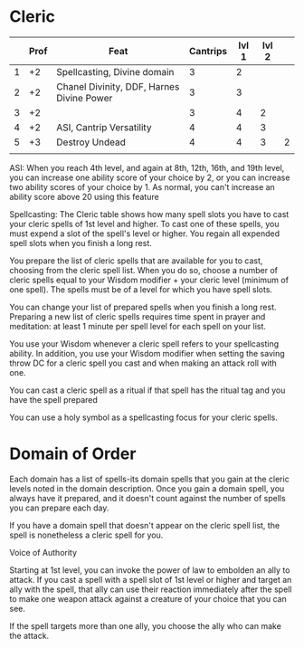 # Cleric

|     | Prof | Feat                                      | Cantrips | lvl 1 | lvl 2 |     |
| --- | ---- | ----------------------------------------- | -------- | ----- | ----- | --- |
| 1   | +2   | Spellcasting, Divine domain               | 3        | 2     |       |     |
| 2   | +2   | Chanel Divinity, DDF, Harnes Divine Power | 3        | 3     |       |     |
| 3   | +2   |                                           | 3        | 4     | 2     |     |
| 4   | +2   | ASI, Cantrip Versatility                  | 4        | 4     | 3     |     |
| 5   | +3   | Destroy Undead                            | 4        | 4     | 3     | 2   |
|     |      |                                           |          |       |       |     |

ASI:
When you reach 4th level, and again at 8th, 12th, 16th, and 19th level, you can increase one ability score of your choice by 2, or you can increase two ability scores of your choice by 1. As normal, you can't increase an ability score above 20 using this feature

Spellcasting:
The Cleric table shows how many spell slots you have to cast your cleric spells of 1st level and higher. To cast one of these spells, you must expend a slot of the spell's level or higher. You regain all expended spell slots when you finish a long rest.

You prepare the list of cleric spells that are available for you to cast, choosing from the cleric spell list. When you do so, choose a number of cleric spells equal to your Wisdom modifier + your cleric level (minimum of one spell). The spells must be of a level for which you have spell slots.

You can change your list of prepared spells when you finish a long rest. Preparing a new list of cleric spells requires time spent in prayer and meditation: at least 1 minute per spell level for each spell on your list.

You use your Wisdom whenever a cleric spell refers to your spellcasting ability.
In addition, you use your Wisdom modifier when setting the saving throw DC for a cleric spell you cast and when making an attack roll with one.

You can cast a cleric spell as a ritual if that spell has the ritual tag and you have the spell prepared

You can use a holy symbol as a spellcasting focus for your cleric spells.

# Domain of Order

Each domain has a list of spells-its domain spells that you gain at the cleric levels noted in the domain description. Once you gain a domain spell, you always have it prepared, and it doesn't count against the number of spells you can prepare each day.

If you have a domain spell that doesn't appear on the cleric spell list, the spell is nonetheless a cleric spell for you.

Voice of Authority

Starting at 1st level, you can invoke the power of law to embolden an ally to attack. If you cast a spell with a spell slot of 1st level or higher and target an ally with the spell, that ally can use their reaction immediately after the spell to make one weapon attack against a creature of your choice that you can see.

If the spell targets more than one ally, you choose the ally who can make the attack.